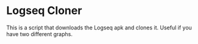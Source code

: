 # Logseq Cloner

This is a script that downloads the Logseq apk and clones it. Useful if you have two different graphs.
